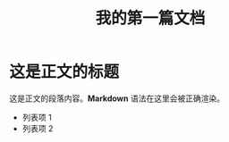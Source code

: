 ﻿---
title: '我的第一篇文档'
description: '这是关于组织历程的简要介绍。'
---

# 这是正文的标题

这是正文的段落内容。**Markdown** 语法在这里会被正确渲染。

- 列表项 1
- 列表项 2
